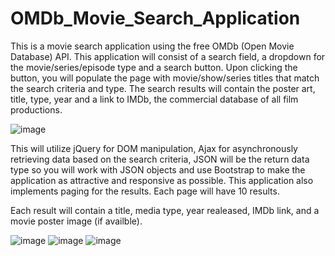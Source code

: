 # OMDb_Movie_Search_Application
This is a movie search application using the free OMDb (Open Movie Database) API. This application will consist of a search field, a dropdown for the movie/series/episode type and a search button. Upon clicking the button, you will populate the page with movie/show/series titles that match the search criteria and type. The search results will contain the poster art, title, type, year and a link to IMDb, the commercial database of all film productions.


![image](https://user-images.githubusercontent.com/51274827/182291251-78ec4f4d-d6d7-4016-8dce-b82606e65731.png)

This will utilize jQuery for DOM manipulation, Ajax for asynchronously retrieving data based on the search criteria, JSON will be the return data type so you will work with JSON objects and use Bootstrap to make the application as attractive and responsive as possible. This application also implements paging for the results. Each page will have 10 results. 

Each result will contain a title, media type, year realeased, IMDb link, and a movie poster image (if availble). 


![image](https://user-images.githubusercontent.com/51274827/182291606-4076918a-3f5a-49ed-a407-f63d101f0437.png)
![image](https://user-images.githubusercontent.com/51274827/182291882-a3fe0e98-5013-4c94-a46a-0e69fae78ff9.png)
![image](https://user-images.githubusercontent.com/51274827/182291627-ec4ed0f3-cdd8-44e5-a38d-290da534d17c.png)

